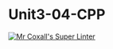 # Unit3-04-CPP
[![Mr Coxall's Super Linter](https://github.com/ICS3U-Programming-Katie-G/Unit3-04-CPP/workflows/Mr%20Coxall's%20Super%20Linter/badge.svg)](https://github.com/ICS3U-Programming-Katie-G/Unit3-04-CPP/actions/)
